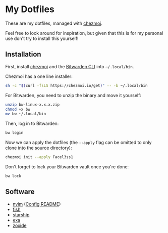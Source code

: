 # My Dotfiles

These are my dotfiles, managed with [chezmoi](https://chezmoi.io).

Feel free to look around for inspiration, but given that this is for my personal
use don't try to install this yourself!

## Installation

<!-- TODO: Document windows instalation and nvim setup -->
<!-- You need developer mode to make symlinks without admin -->

First, install [chezmoi](https://chezmoi.io) and the [Bitwarden
CLI](https://bitwarden.com/help/cli/) into `~/.local/bin`.

Chezmoi has a one line installer:

```bash
sh -c "$(curl -fsLS https://chezmoi.io/get)" -- -b ~/.local/bin
```

For Bitwarden, you need to unzip the binary and move it yourself:

```bash
unzip bw-linux-x.x.x.zip
chmod +x bw
mv bw ~/.local/bin
```

Then, log in to Bitwarden:

```bash
bw login
```

Now we can apply the dotfiles (the `--apply` flag can be omitted to only clone
into the source directory):

```bash
chezmoi init --apply Facel3ss1
```

Don't forget to lock your Bitwarden vault once you're done:

```bash
bw lock
```

## Software

- [nvim](https://neovim.io) ([Config README](private_dot_config/nvim/README.md))
- [fish](https://fishshell.com)
- [starship](https://starship.rs)
- [exa](https://the.exa.website/)
- [zoxide](https://github.com/ajeetdsouza/zoxide)
